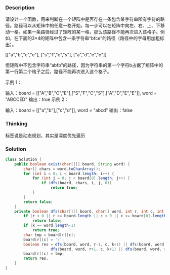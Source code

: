 ### Description

请设计一个函数，用来判断在一个矩阵中是否存在一条包含某字符串所有字符的路径。路径可以从矩阵中的任意一格开始，每一步可以在矩阵中向左、右、上、下移动一格。如果一条路径经过了矩阵的某一格，那么该路径不能再次进入该格子。例如，在下面的3×4的矩阵中包含一条字符串“bfce”的路径（路径中的字母用加粗标出）。

[["a","b","c","e"],
["s","f","c","s"],
["a","d","e","e"]]

但矩阵中不包含字符串“abfb”的路径，因为字符串的第一个字符b占据了矩阵中的第一行第二个格子之后，路径不能再次进入这个格子。

 

示例 1：

输入：board = [["A","B","C","E"],["S","F","C","S"],["A","D","E","E"]], word = "ABCCED"
输出：true
示例 2：

输入：board = [["a","b"],["c","d"]], word = "abcd"
输出：false

### Thinking

标签说是动态规划，其实是深度优先遍历

### Solution
```java
class Solution {
    public boolean exist(char[][] board, String word) {
        char[] chars = word.toCharArray();
        for (int i = 0; i < board.length; i++) {
            for (int j = 0; j < board[0].length; j++) {
                if (dfs(board, chars, i, j, 0))
                    return true;
            }
        }
        return false;
    }
    private boolean dfs(char[][] board, char[] word, int r, int c, int k) {
        if (r < 0 || r >= board.length || c < 0 || c >= board[0].length || board[r][c] != word[k])
            return false;
        if (k == word.length-1)
            return true;
        char tmp = board[r][c];
        board[r][c] = '/';
        boolean res = dfs(board, word, r-1, c, k+1) || dfs(board, word, r, c+1, k+1) ||
                    dfs(board, word, r+1, c, k+1) || dfs(board, word, r, c-1, k+1);
        board[r][c] = tmp;
        return res;
    }
}
```